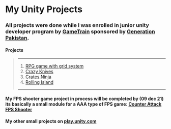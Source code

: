 # My Unity Projects
### All projects were done while I was enrolled in junior unity developer program by [GameTrain](https://www.gametrain.org/) sponsored by [Generation Pakistan](https://pakistan.generation.org/).

#### **Projects**
> ______________________________________________________________________________________________________________________________________________
> 1. [RPG game with grid system](https://play.unity.com/mg/other/builds-00-4)
> 2. [Crazy Knives](https://play.unity.com/mg/other/builds-4a)
> 3. [Crates Ninja](https://play.unity.com/mg/other/builds-ww)
> 4. [Rolling Island](https://play.unity.com/mg/other/builds-3t-4)
> ______________________________________________________________________________________________________________________________________________

#### My FPS shooter game project in process will be completed by (09 dec 21) its basically a small module for a AAA type of FPS game: [Counter Attack FPS Shooter](https://github.com/lemesherry/Counter-Attack-FPS-Shooter)

#### My other small projects on [play.unity.com](https://play.unity.com/u/lemesherry)
